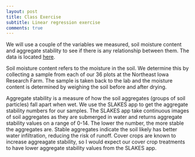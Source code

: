 ```yaml
---
layout: post
title: Class Exercise
subtitle: Linear regression exercise
comments: true
---
```


We will use a couple of the variables we measured, soil moisture content and aggregate stability to see if there is any relationship between them. The data is located [here](https://github.com/gabbymyers/516X-Project/blob/master/_data/Class%20Exercise%20Data.xlsx).

Soil moisture content refers to the moisture in the soil. We determine this by collecting a sample from each of our 36 plots at the Northeast Iowa Research Farm. The sample is taken back to the lab and the moisture content is determined by weighing the soil before and after drying.

Aggregate stability is a measure of how the soil aggregates (groups of soil particles) fall apart when wet. We use the SLAKES app to get the aggregate stability numbers for our samples. The SLAKES app take continuous images of soil aggregates as they are submerged in water and returns aggregate stability values on a range of 0-14. The lower the number, the more stable the aggregates are. Stable aggregates indicate the soil likely has better water infiltration, reducing the risk of runoff. Cover crops are known to increase aggreagate stability, so I would expect our cover crop treatments to have lower aggregate stability values from the SLAKES app.
